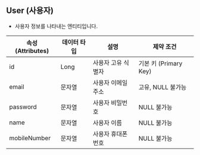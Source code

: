 ## User (사용자)
- 사용자 정보를 나타내는 엔티티입니다.

| 속성 (Attributes)  | 데이터 타입   | 설명                                   | 제약 조건                    |
|--------------------|---------------|----------------------------------------|------------------------------|
| id                 | Long          | 사용자 고유 식별자                      | 기본 키 (Primary Key)       |
| email              | 문자열        | 사용자 이메일 주소                      | 고유, NULL 불가능            |
| password           | 문자열        | 사용자 비밀번호                         | NULL 불가능                  |
| name               | 문자열        | 사용자 이름                            | NULL 불가능                  |
| mobileNumber       | 문자열        | 사용자 휴대폰 번호                      | NULL 불가능                  |

